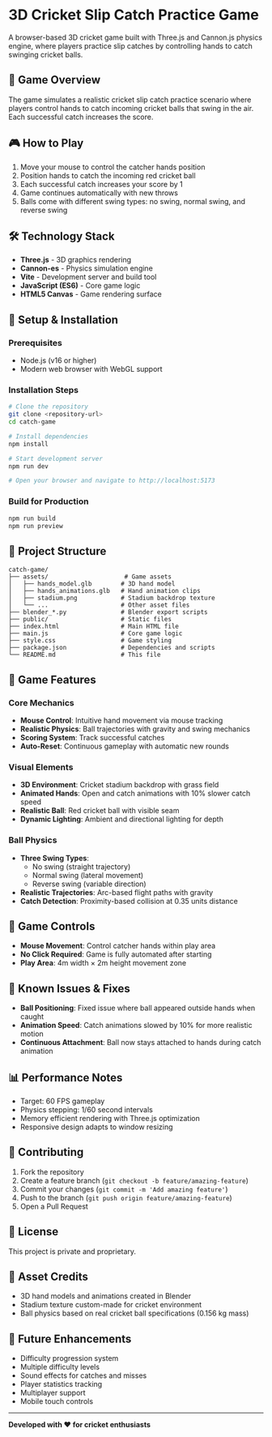 # 3D Cricket Slip Catch Practice Game

A browser-based 3D cricket game built with Three.js and Cannon.js physics engine, where players practice slip catches by controlling hands to catch swinging cricket balls.

## 🏏 Game Overview

The game simulates a realistic cricket slip catch practice scenario where players control hands to catch incoming cricket balls that swing in the air. Each successful catch increases the score.

## 🎮 How to Play

1. Move your mouse to control the catcher hands position
2. Position hands to catch the incoming red cricket ball
3. Each successful catch increases your score by 1
4. Game continues automatically with new throws
5. Balls come with different swing types: no swing, normal swing, and reverse swing

## 🛠️ Technology Stack

- **Three.js** - 3D graphics rendering
- **Cannon-es** - Physics simulation engine
- **Vite** - Development server and build tool
- **JavaScript (ES6)** - Core game logic
- **HTML5 Canvas** - Game rendering surface

## 🚀 Setup & Installation

### Prerequisites
- Node.js (v16 or higher)
- Modern web browser with WebGL support

### Installation Steps

```bash
# Clone the repository
git clone <repository-url>
cd catch-game

# Install dependencies
npm install

# Start development server
npm run dev

# Open your browser and navigate to http://localhost:5173
```

### Build for Production
```bash
npm run build
npm run preview
```

## 📁 Project Structure

```
catch-game/
├── assets/                     # Game assets
│   ├── hands_model.glb        # 3D hand model
│   ├── hands_animations.glb   # Hand animation clips
│   ├── stadium.png            # Stadium backdrop texture
│   └── ...                    # Other asset files
├── blender_*.py               # Blender export scripts
├── public/                    # Static files
├── index.html                 # Main HTML file
├── main.js                    # Core game logic
├── style.css                  # Game styling
├── package.json               # Dependencies and scripts
└── README.md                  # This file
```

## 🎯 Game Features

### Core Mechanics
- **Mouse Control**: Intuitive hand movement via mouse tracking
- **Realistic Physics**: Ball trajectories with gravity and swing mechanics
- **Scoring System**: Track successful catches
- **Auto-Reset**: Continuous gameplay with automatic new rounds

### Visual Elements
- **3D Environment**: Cricket stadium backdrop with grass field
- **Animated Hands**: Open and catch animations with 10% slower catch speed
- **Realistic Ball**: Red cricket ball with visible seam
- **Dynamic Lighting**: Ambient and directional lighting for depth

### Ball Physics
- **Three Swing Types**: 
  - No swing (straight trajectory)
  - Normal swing (lateral movement)
  - Reverse swing (variable direction)
- **Realistic Trajectories**: Arc-based flight paths with gravity
- **Catch Detection**: Proximity-based collision at 0.35 units distance

## 🔧 Game Controls

- **Mouse Movement**: Control catcher hands within play area
- **No Click Required**: Game is fully automated after starting
- **Play Area**: 4m width × 2m height movement zone

## 🐛 Known Issues & Fixes

- **Ball Positioning**: Fixed issue where ball appeared outside hands when caught
- **Animation Speed**: Catch animations slowed by 10% for more realistic motion
- **Continuous Attachment**: Ball now stays attached to hands during catch animation

## 📊 Performance Notes

- Target: 60 FPS gameplay
- Physics stepping: 1/60 second intervals
- Memory efficient rendering with Three.js optimization
- Responsive design adapts to window resizing

## 🤝 Contributing

1. Fork the repository
2. Create a feature branch (`git checkout -b feature/amazing-feature`)
3. Commit your changes (`git commit -m 'Add amazing feature'`)
4. Push to the branch (`git push origin feature/amazing-feature`)
5. Open a Pull Request

## 📄 License

This project is private and proprietary.

## 🎨 Asset Credits

- 3D hand models and animations created in Blender
- Stadium texture custom-made for cricket environment
- Ball physics based on real cricket ball specifications (0.156 kg mass)

## 🔄 Future Enhancements

- Difficulty progression system
- Multiple difficulty levels
- Sound effects for catches and misses
- Player statistics tracking
- Multiplayer support
- Mobile touch controls

---

**Developed with ❤️ for cricket enthusiasts**
